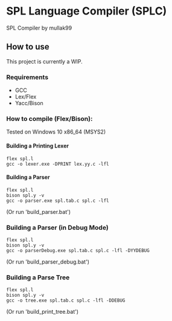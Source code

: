 # SPL Language Compiler (SPLC)

SPL Compiler by mullak99

## How to use

This project is currently a WIP.

### Requirements
- GCC
- Lex/Flex
- Yacc/Bison

### How to compile (Flex/Bison):

Tested on Windows 10 x86_64 (MSYS2)

#### Building a Printing Lexer

```
flex spl.l
gcc -o lexer.exe -DPRINT lex.yy.c -lfl
```

#### Building a Parser

```
flex spl.l
bison spl.y -v
gcc -o parser.exe spl.tab.c spl.c -lfl
```
(Or run 'build_parser.bat')

### Building a Parser (in Debug Mode)

```
flex spl.l
bison spl.y -v
gcc -o parserDebug.exe spl.tab.c spl.c -lfl -DYYDEBUG
```
(Or run 'build_parser_debug.bat')

### Building a Parse Tree

```
flex spl.l
bison spl.y -v
gcc -o tree.exe spl.tab.c spl.c -lfl -DDEBUG
```
(Or run 'build_print_tree.bat')
